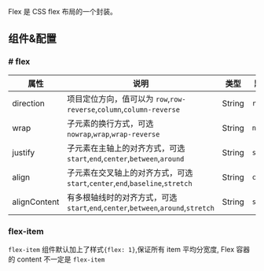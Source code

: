 
Flex 是 CSS flex 布局的一个封装。

## 组件&配置

### # flex

属性 | 说明 | 类型 | 默认值
----|-----|------|------
direction | 项目定位方向，值可以为 `row`,`row-reverse`,`column`,`column-reverse`  | String  | `row`
wrap | 子元素的换行方式，可选`nowrap`,`wrap`,`wrap-reverse`  | String  | `nowrap`
justify  | 子元素在主轴上的对齐方式，可选`start`,`end`,`center`,`between`,`around`    | String   | `start`
align    | 子元素在交叉轴上的对齐方式，可选`start`,`center`,`end`,`baseline`,`stretch`  | String   | `center`
alignContent | 有多根轴线时的对齐方式，可选`start`,`end`,`center`,`between`,`around`,`stretch`    | String  | `stretch`

### flex-item

`flex-item` 组件默认加上了样式`{flex: 1}`,保证所有 item 平均分宽度, Flex 容器的 content 不一定是 `flex-item`
